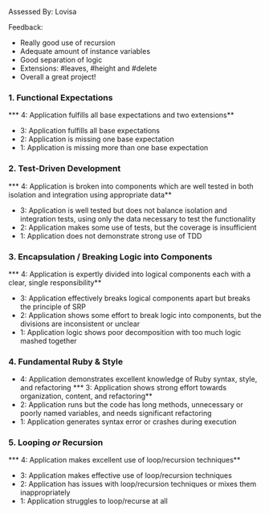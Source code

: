 Assessed By: Lovisa

Feedback:

* Really good use of recursion
* Adequate amount of instance variables
* Good separation of logic
* Extensions: #leaves, #height and #delete
* Overall a great project!

### 1. Functional Expectations

*** 4: Application fulfills all base expectations and two extensions**
* 3: Application fulfills all base expectations
* 2: Application is missing one base expectation
* 1: Application is missing more than one base expectation

### 2. Test-Driven Development

*** 4: Application is broken into components which are well tested in both isolation and integration using appropriate data**
* 3: Application is well tested but does not balance isolation and integration tests, using only the data necessary to test the functionality
* 2: Application makes some use of tests, but the coverage is insufficient
* 1: Application does not demonstrate strong use of TDD

### 3. Encapsulation / Breaking Logic into Components

*** 4: Application is expertly divided into logical components each with a clear, single responsibility**
* 3: Application effectively breaks logical components apart but breaks the principle of SRP
* 2: Application shows some effort to break logic into components, but the divisions are inconsistent or unclear
* 1: Application logic shows poor decomposition with too much logic mashed together

### 4. Fundamental Ruby & Style

* 4:  Application demonstrates excellent knowledge of Ruby syntax, style, and refactoring
*** 3:  Application shows strong effort towards organization, content, and refactoring**
* 2:  Application runs but the code has long methods, unnecessary or poorly named variables, and needs significant refactoring
* 1:  Application generates syntax error or crashes during execution

### 5. Looping *or* Recursion

*** 4: Application makes excellent use of loop/recursion techniques**
* 3: Application makes effective use of loop/recursion techniques
* 2: Application has issues with loop/recursion techniques or mixes them inappropriately
* 1: Application struggles to loop/recurse at all
